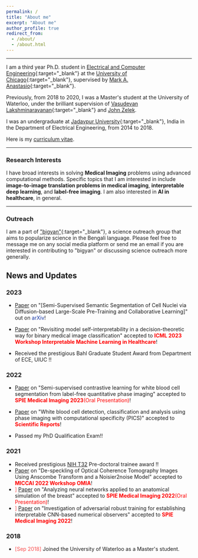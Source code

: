 ```yaml
---
permalink: /
title: "About me"
excerpt: "About me"
author_profile: true
redirect_from: 
  - /about/
  - /about.html
---
```


------

I am a third year Ph.D. student in [Electrical and Computer Engineering](https://computerscience.uchicago.edu){:target="_blank"} at the [University of Chicago](https://www.uchicago.edu){:target="_blank"}, supervised by [Mark A. Anastasio]([http://www.billfefferman.com](https://anastasio.bioengineering.illinois.edu/)){:target="_blank"}.

Previously, from 2018 to 2020, I was a Master's student at the University of Waterloo, under the brilliant supervision of [Vasudevan Lakshminarayanan](https://uwaterloo.ca/optometry-vision-science/profile/vengu){:target="_blank"} and [John Zelek](http://www.eng.uwaterloo.ca/~jzelek/).  

I was an undergraduate at [Jadavpur University](http://www.jaduniv.edu.in){:target="_blank"}, India in the Department of Electrical Engineering, from 2014 to 2018.

Here is my [curriculum vitae](souryasengupta.github.io-master/files/CV_Sourya.pdf).

------

### Research Interests 


I have broad interests in solving **Medical Imaging** problems using advanced computational methods. Specific topics that I am interested in include **image-to-image translation problems in medical imaging**, **interpretable deep learning**, and **label-free imaging**. I am also interested in **AI in healthcare**, in general.

-----

### Outreach


I am a part of ["bigyan"](https://bigyan.org.in){:target="_blank"}, a science outreach group that aims to popularize science in the Bengali language. Please feel free to message me on any social media platform or send me an email if you are interested in contributing to "bigyan" or discussing science outreach more generally. 


News and Updates
------

### 2023
- <span style="color:#fa4d4d"></span> [Paper](https://arxiv.org/abs/2308.04578) on "[Semi-Supervised Semantic Segmentation of Cell Nuclei via Diffusion-based Large-Scale Pre-Training and Collaborative Learning]" out on <span style="color:#1434a4">arXiv</span>! 

- <span style="color:#fa4d4d"></span> [Paper](https://arxiv.org/abs/2303.06876) on "Revisiting model self-interpretability in a decision-theoretic way for binary medical image classification" accepted to <span style="color:#ff0000">**ICML 2023 Workshop Interpretable Machine Learning in Healthcare**</span>!

- Received the prestigious Bahl Graduate Student Award from Department of ECE, UIUC !</span>!

### 2022
- <span style="color:#fa4d4d"></span> [Paper](https://www.spiedigitallibrary.org/conference-proceedings-of-spie/12471/124710E/Semi-supervised-contrastive-learning-for-white-blood-cell-segmentation-from/10.1117/12.2654584.short?SSO=1) on "Semi-supervised contrastive learning for white blood cell segmentation from label-free quantitative phase imaging" accepted to <span style="color:#ff0000">**SPIE Medical Imaging 2023**(Oral Presentation)</span>!

- <span style="color:#fa4d4d"></span> [Paper](https://www.nature.com/articles/s41598-022-21250-z) on "White blood cell detection, classification and analysis using phase imaging with computational specificity (PICS)" accepted to <span style="color:#ff0000">**Scientific Reports**</span>!
- Passed my PhD Qualification Exam!</span>!

### 2021
- Received prestigious [NIH T32](https://time.illinois.edu/2021-cohort/) Pre-doctoral trainee award !</span>!
- <span style="color:#fa4d4d"></span> [Paper](https://arxiv.org/abs/2209.09825) on "De-speckling of Optical Coherence Tomography Images Using Anscombe Transform and a Noisier2noise Model" accepted to <span style="color:#ff0000">**MICCAI 2022 Workshop OMIA**</span>!
- <span style="color:#fa4d4d">]</span> [Paper](https://www.spiedigitallibrary.org/conference-proceedings-of-spie/12035/0000/Analyzing-neural-networks-applied-to-an-anatomical-simulation-of-the/10.1117/12.2612614.short) on "Analyzing neural networks applied to an anatomical simulation of the breast" accepted to <span style="color:#ff0000">**SPIE Medical Imaging 2022**(Oral Presentation)</span>!
- <span style="color:#fa4d4d">]</span> [Paper](https://www.spiedigitallibrary.org/conference-proceedings-of-spie/12035/1203514/Investigation-of-adversarial-robust-training-for-establishing-interpretable-CNN-based/10.1117/12.2613220.short) on "Investigation of adversarial robust training for establishing interpretable CNN-based numerical observers" accepted to <span style="color:#ff0000">**SPIE Medical Imaging 2022**</span>!


### 2018
- <span style="color:#fa4d4d">[Sep 2018]</span> Joined the University of Waterloo as a Master's student.
